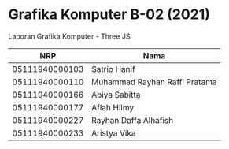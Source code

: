 # Grafika Komputer B-02 (2021)
Laporan Grafika Komputer - Three JS 

NRP              | Nama
-----------------|-----------
05111940000103   | Satrio Hanif
05111940000110   | Muhammad Rayhan Raffi Pratama
05111940000166   | Abiya Sabitta
05111940000177   | Aflah Hilmy
05111940000227   | Rayhan Daffa Alhafish
05111940000233   | Aristya Vika 
